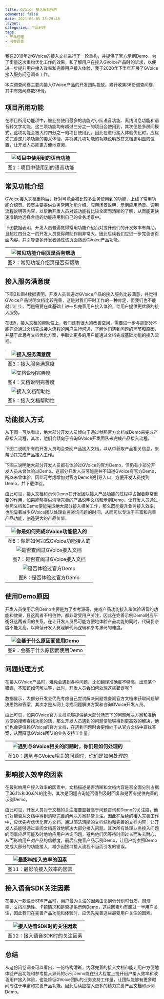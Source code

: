 ```yaml
---
title: GVoice 接入服务报告
comments: false
date: 2021-06-05 23:29:48
layout:
categories: 产品经理
tags:
- 产品经理
- 问卷调查
---
```




我在2019年对GVoice的接入文档进行了一轮重构，并提供了官方示例Demo。为了衡量这次重构优化工作的效果，和了解用户在接入GVoice产品时的诉求，以便进一步提升用户接入效率和完善用户接入体验，我于2020年下半年开展了GVoice接入服务问卷调查工作。

<!-- more -->

本次调查问卷主要向接入GVoice产品的开发团队投放，累计收集36份调查问卷，其中有效问卷数36份。

## **项目所用功能**

在项目所用功能项中，被业务使用最多的功能时小队语音功能、离线消息功能和语音转文字功能，这三项功能均有超过三分之一的项目会使用到，其次便是多房间模式，这项功能会被大约四分之一的项目使用到，因此在进行接入体验优化时，应优先完善这几项功能的接入体验，并将这几项功能的功能说明放在文档更明显的位置，让开发人员能更方便地查阅。

| ![项目中使用到的语音功能](https://user-images.githubusercontent.com/17395552/120897079-11eaff80-c657-11eb-806a-03ac45574759.png) |
| :----------------------------------------------------------: |
|                 图1：项目中使用到的语音功能                  |

## **常见功能介绍**

GVoice接入文档重构后，针对可能会被比较多业务使用到的功能，上线了常用功能介绍页。该页主要提供业务常用功能介绍、应用场景说明、示例应用场景、调用流程说明等内容，以帮助开发人员对该功能有比较全面而清晰的了解，从而能更快速准确地选择合适的功能应用到自己的业务场景中。

下图数据表明，开发人员普遍觉得常用功能介绍页对提升他们的开发效率有帮助，且超过四分之一的开发人员觉得帮助作用非常大。因此后续我们应进一步完善该页面内容，并引导更多开发者通过该页面熟悉GVoice产品功能。

| ![常见功能介绍页是否有帮助](https://user-images.githubusercontent.com/17395552/120897068-0bf51e80-c657-11eb-9741-8fbb80e526b3.png) |
| :----------------------------------------------------------: |
|                图2：常见功能介绍页是否有帮助                 |

## **接入服务满意度**

下图3和图4数据表明，开发人员普遍对GVoice产品的接入服务比较满意，并觉得GVoice产品说明文档比较完善，这是对我们平时工作的一种肯定，但我们也不能就此止步，而是需要在此基础上进一步完善用户接入体验，给用户提供更优质的接入服务。

在图5，接入文档的帮助性上，我们还有很大的改善空间，需要进一步与那部分不能完全通过文档完成接入流程的用户进行沟通，了解他们遇到问题的环节和原因，并基于此思考文档优化方案，争取让更多的用户能通过文档完成基础功能的接入流程。

| ![接入服务满意度](https://user-images.githubusercontent.com/17395552/120897069-0c8db500-c657-11eb-941c-20089ab169fa.png) |
| :----------------------------------------------------------: |
|                     图3：接入服务满意度                      |
| ![文档说明完善度](https://user-images.githubusercontent.com/17395552/120897076-10213c00-c657-11eb-9016-5f25176e3235.png) |
|                     图4：文档说明完善度                      |
| ![接入文档帮助性](https://user-images.githubusercontent.com/17395552/120897075-0f88a580-c657-11eb-80a7-8b7cf1c67aa0.png) |
|                     图5：接入文档帮助性                      |

## **功能接入方式**

从下图一可以看出，绝大部分开发人员倾向于通过参照官方文档或Demo来完成产品接入流程，其次，他们会倾向于咨询GVoice开发团队来完成产品接入流程。

下图二说明所有的开发人员均会查阅产品接入文档，以从中获取产品相关信息，来帮助其完成产品接入工作。

下图三说明绝大部分开发人员都有体验过GVoice的官方Demo，但仍有小部分开发人员未曾体验过Demo。这部分开发人员可能是并不知道GVoice有官方Demo，所以未曾体验，因此可考虑增加对官方Demo的引导入口，方便开发人员找到Demo，并下载体验。

由此可见，接入文档和示例Demo在开发团队接入产品功能的过程中占据着非常重要的作用，如果能够提供清晰完善的产品说明文档和示例Demo，让开发人员通过参照文档和Demo便能完成绝大部分接入相关工作，那么既能提升业务接入效率，也能显著减少GVoice团队处理业务咨询问题的时间，从而可以专注于丰富和完善产品功能，创造更大的产品价值。   

| ![你是如何完成GVoice功能接入的](https://user-images.githubusercontent.com/17395552/120897070-0d264b80-c657-11eb-8116-f96aa43b1c30.png) |
| :----------------------------------------------------------: |
|              图6：你是如何完成GVoice功能接入的               |
| ![是否查阅过GVoice接入文档](https://user-images.githubusercontent.com/17395552/120897066-0ac3f180-c657-11eb-9045-5190b864241d.png) |
|                图7：是否查阅过GVoice接入文档                 |
| ![是否体验过官方Demo](https://user-images.githubusercontent.com/17395552/120897074-0ef00f00-c657-11eb-8d3f-15be4b2e2243.png) |
|                   图8：是否体验过官方Demo                    |

## **使用Demo原因**

开发人员使用示例Demo主要是为了参考源码，完成产品功能接入和体验语音的功能和效果，且这两者不相伯仲，都非常受用户关注，因此在完善示例Demo时应平衡好这两者间的关系。在让开发人员尽可能方便地体验产品功能的同时，代码复杂度不能太高，以降低开发人员理解代码逻辑和参考源码的难度。

| ![会基于什么原因而使用Demo](https://user-images.githubusercontent.com/17395552/120897073-0ef00f00-c657-11eb-8b01-4437ae2b9a6a.png) |
| :----------------------------------------------------------: |
|                图9：会基于什么原因而使用Demo                 |

## **问题处理方式**	

在接入GVoice产品时，难免会遇到各种问题，比如翻译准确度不够高，出现某个错误，不知该如何解决等，此时，开发人员会如何处理这些错误呢？

数据显示，大部分开发会优先考虑自己尝试解决问题或查阅官方文档来获取问题解决思路和答案，其次才是从网上寻找问题解决方案和咨询GVoice开发人员。

由此可见，如果GVoice官方文档能够提供绝大部分场景下的问题解决方案和准确方便的搜索查找功能的话，那么开发人员遇到的问题便能够得到更高效的解决，他们也会更信赖GVoice的官方文档，在遇到问题时会更倾向于从官方文档中查找答案，从而降低GVoice团队的业务支持工作量。

| ![遇到与GVoice相关的问题时，你们是如何处理的](https://user-images.githubusercontent.com/17395552/120897078-11526900-c657-11eb-9fd9-fc83022fe554.png) |
| :----------------------------------------------------------: |
|       图10：遇到与GVoice相关的问题时，你们是如何处理的       |

## **影响接入效率的因素**

在最影响用户接入效率的因素中，文档描述是否清晰和文档内容是否全面分别占据了36.1%和30.6%的比例，其次是问题咨询能否得到及时回复和是否有提供完善的示例Demo。

由此可见，开发人员对于文档的关注度要显著高于问题咨询和Demo的关注度，他们对能否从文档中得到清晰完善的解决方案非常关注。因此在后续的接入完善工作中，应优先考虑优化官方文档，通过简洁清晰的文档结构和完善的文档内容，让开发人员能够通过查阅文档高效地解决大部分接入问题。其次所有处理业务接入问题的同事应尽可能及时地响应用户咨询问题，避免他们因等待时间过长而失去耐心，从而影响用户对产品的信赖度。最后应完善产品示例Demo，让用户能参照Demo完成大部分的功能接入，减少因接口接入流程不当而引发的错误。

| ![最影响接入效率的因素](https://user-images.githubusercontent.com/17395552/120897082-131c2c80-c657-11eb-8632-111acf80dbf9.png) |
| :----------------------------------------------------------: |
|                  图11：最影响接入效率的因素                  |

## **接入语音SDK关注因素**

在接入一款语音SDK产品时，用户最为关注的因素由高到低分别时音质、崩溃率、文档准确性、卡顿情况和是否提供示例Demo，这些因素均有超过一半用户关注，因此我们在完善产品功能和体验时，应优先完善这些最受用户关注的因素。

| ![接入语音SDK时的关注因素](https://user-images.githubusercontent.com/17395552/120897084-13b4c300-c657-11eb-9c89-181afa73fd7a.png) |
| :----------------------------------------------------------: |
|                图12：接入语音SDK时的关注因素                 |

## **总结**

从这份问卷调查可以看出，一份结构清晰，内容完善的接入文档和能让用户方便地体验产品功能和参考接入源码的示例Demo能在很大程度上提升用户接入效率和改善用户接入体验，也能降低GVoice团队的业务支持工作量，让团队能够有更多时间专注于丰富和完善产品功能。因此后续应投入更多的精力完善产品文档和示例Demo。
